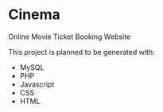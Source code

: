# Cinema
Online Movie Ticket Booking Website

This project is planned to be generated with:
* MySQL
* PHP
* Javascript
* CSS
* HTML